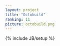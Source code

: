 ```yaml
---
layout: project
title: "Octobuild"
ranking: 11
picture: octobuild.png
---
```

{% include JB/setup %}


